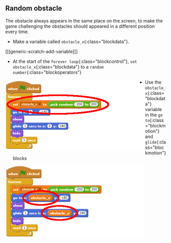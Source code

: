 ## Random obstacle

The obstacle always appears in the same place on the screen, to make the game challenging the obstacles should appeared in a different position every time.

+ Make a variable called `obstacle_x`{:class="blockdata"}.

[[[generic-scratch-add-variable]]]

+ At the start of the `forever loop`{:class="blockcontrol"}, `set obstacle_x`{:class="blockdata"} to a `random number`{:class="blockoperators"}

<div><p><img align="left" alt="obstacle code set variable" src="images/obstacle_code1.png" /></p></div>

+ Use the `obstacle_x`{:class="blockdata"} variable in the `go to`{:class="blockmotion"} and `glide`{:class="blockmotion"} blocks

![obstacle code use variable](images/obstacle_code2.png)
